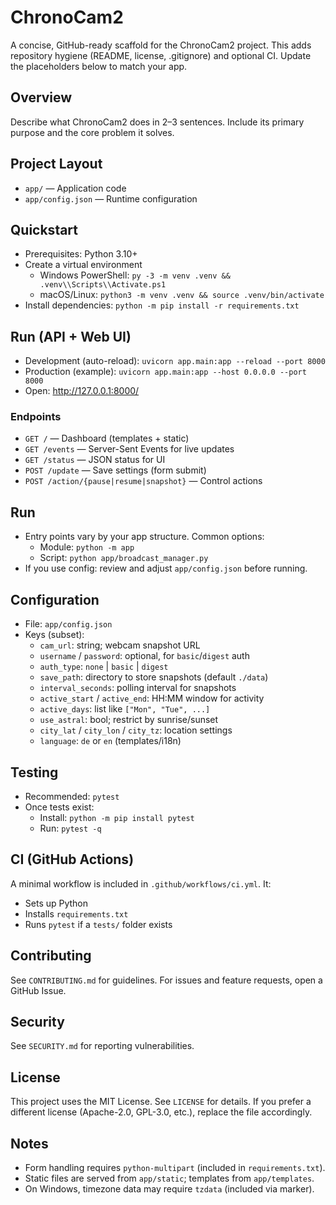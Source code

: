 # ChronoCam2

A concise, GitHub-ready scaffold for the ChronoCam2 project. This adds repository hygiene (README, license, .gitignore) and optional CI. Update the placeholders below to match your app.

## Overview
Describe what ChronoCam2 does in 2–3 sentences. Include its primary purpose and the core problem it solves.

## Project Layout
- `app/` — Application code
- `app/config.json` — Runtime configuration

## Quickstart
- Prerequisites: Python 3.10+
- Create a virtual environment
  - Windows PowerShell: `py -3 -m venv .venv && .venv\\Scripts\\Activate.ps1`
  - macOS/Linux: `python3 -m venv .venv && source .venv/bin/activate`
- Install dependencies: `python -m pip install -r requirements.txt`

## Run (API + Web UI)
- Development (auto-reload): `uvicorn app.main:app --reload --port 8000`
- Production (example): `uvicorn app.main:app --host 0.0.0.0 --port 8000`
- Open: http://127.0.0.1:8000/

### Endpoints
- `GET /` — Dashboard (templates + static)
- `GET /events` — Server-Sent Events for live updates
- `GET /status` — JSON status for UI
- `POST /update` — Save settings (form submit)
- `POST /action/{pause|resume|snapshot}` — Control actions

## Run
- Entry points vary by your app structure. Common options:
  - Module: `python -m app`
  - Script: `python app/broadcast_manager.py`
- If you use config: review and adjust `app/config.json` before running.

## Configuration
- File: `app/config.json`
- Keys (subset):
  - `cam_url`: string; webcam snapshot URL
  - `username` / `password`: optional, for `basic`/`digest` auth
  - `auth_type`: `none` | `basic` | `digest`
  - `save_path`: directory to store snapshots (default `./data`)
  - `interval_seconds`: polling interval for snapshots
  - `active_start` / `active_end`: HH:MM window for activity
  - `active_days`: list like `["Mon", "Tue", ...]`
  - `use_astral`: bool; restrict by sunrise/sunset
  - `city_lat` / `city_lon` / `city_tz`: location settings
  - `language`: `de` or `en` (templates/i18n)

## Testing
- Recommended: `pytest`
- Once tests exist:
  - Install: `python -m pip install pytest`
  - Run: `pytest -q`

## CI (GitHub Actions)
A minimal workflow is included in `.github/workflows/ci.yml`. It:
- Sets up Python
- Installs `requirements.txt`
- Runs `pytest` if a `tests/` folder exists

## Contributing
See `CONTRIBUTING.md` for guidelines. For issues and feature requests, open a GitHub Issue.

## Security
See `SECURITY.md` for reporting vulnerabilities.

## License
This project uses the MIT License. See `LICENSE` for details. If you prefer a different license (Apache-2.0, GPL-3.0, etc.), replace the file accordingly.

## Notes
- Form handling requires `python-multipart` (included in `requirements.txt`).
- Static files are served from `app/static`; templates from `app/templates`.
- On Windows, timezone data may require `tzdata` (included via marker).
